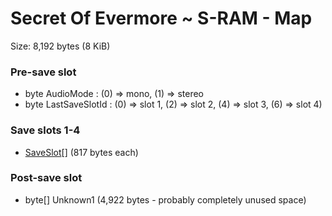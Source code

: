 ﻿# Secret Of Evermore ~ S-RAM - Map

Size: 8,192 bytes (8 KiB)

### Pre-save slot
* byte AudioMode : (0) => mono, (1) => stereo
* byte LastSaveSlotId : (0) => slot 1, (2) => slot 2, (4) => slot 3, (6) => slot 4)

### Save slots 1-4
* [SaveSlot](SaveSlot.md)[]  (817 bytes each)

### Post-save slot
* byte[] Unknown1 (4,922 bytes - probably completely unused space)
